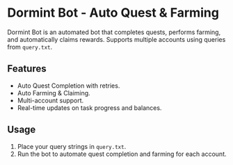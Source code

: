 # Dormint Bot - Auto Quest & Farming

Dormint Bot is an automated bot that completes quests, performs farming, and automatically claims rewards. Supports multiple accounts using queries from `query.txt`.

## Features
- Auto Quest Completion with retries.
- Auto Farming & Claiming.
- Multi-account support.
- Real-time updates on task progress and balances.

## Usage
1. Place your query strings in `query.txt`.
2. Run the bot to automate quest completion and farming for each account.

